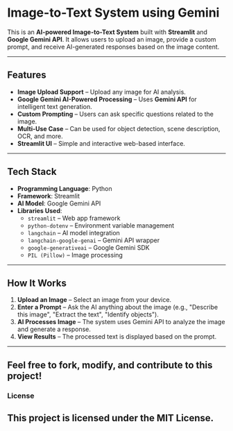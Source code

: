 # Image-to-Text System using Gemini  

This is an **AI-powered Image-to-Text System** built with **Streamlit** and **Google Gemini API**. It allows users to upload an image, provide a custom prompt, and receive AI-generated responses based on the image content.  

---

## Features  
-  **Image Upload Support** – Upload any image for AI analysis.  
-  **Google Gemini AI-Powered Processing** – Uses **Gemini API** for intelligent text generation.  
-  **Custom Prompting** – Users can ask specific questions related to the image.  
-  **Multi-Use Case** – Can be used for object detection, scene description, OCR, and more.  
-  **Streamlit UI** – Simple and interactive web-based interface.  

---

## Tech Stack  
- **Programming Language**: Python 
- **Framework**: Streamlit 
- **AI Model**: Google Gemini API 
- **Libraries Used**:  
  - `streamlit` – Web app framework  
  - `python-dotenv` – Environment variable management  
  - `langchain` – AI model integration  
  - `langchain-google-genai` – Gemini API wrapper  
  - `google-generativeai` – Google Gemini SDK  
  - `PIL (Pillow)` – Image processing  

---

## How It Works
1. **Upload an Image** – Select an image from your device.
2. **Enter a Prompt** – Ask the AI anything about the image (e.g., "Describe this image", "Extract the text", "Identify objects").
3. **AI Processes Image** – The system uses Gemini API to analyze the image and generate a response.
4. **View Results** – The processed text is displayed based on the prompt.
---
Feel free to fork, modify, and contribute to this project!
---
### License
This project is licensed under the MIT License.
---

